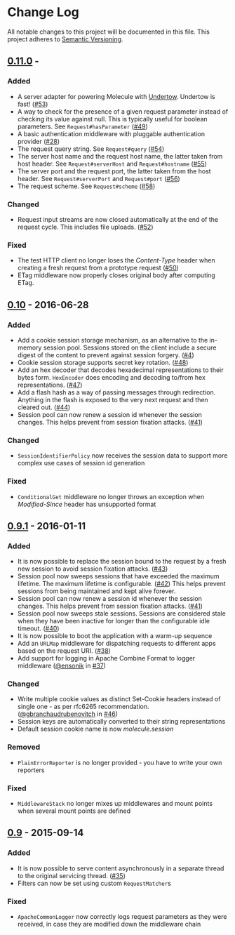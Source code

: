 # Change Log
All notable changes to this project will be documented in this file.
This project adheres to [Semantic Versioning](http://semver.org/).

## [0.11.0] - 

### Added
- A server adapter for powering Molecule with [Undertow](http://undertow.io). Undertow is fast! ([#53])
- A way to check for the presence of a given request parameter instead of checking its value against null.
This is typically useful for boolean parameters. See `Request#hasParameter` ([#49])
- A basic authentication middleware with pluggable authentication provider ([#28])
- The request query string. See `Request#query` ([#54])
- The server host name and the request host name, the latter taken from host header. 
  See `Request#serverHost` and `Request#hostname` ([#55])
- The server port and the request port, the latter taken from the host header. 
  See `Request#serverPort` and `Request#port` ([#56])
- The request scheme. See `Request#scheme` ([#58])
 
### Changed
- Request input streams are now closed automatically at the end of the request cycle. This includes file uploads. ([#52])
 
### Fixed
- The test HTTP client no longer loses the _Content-Type_ header when creating a fresh request from
 a prototype request ([#50])
- ETag middleware now properly closes original body after computing ETag.

## [0.10] - 2016-06-28
### Added
- Add a cookie session storage mechanism, as an alternative to the in-memory session pool.
Sessions stored on the client include a secure digest of the content to prevent against session forgery. ([#4])
- Cookie session storage supports secret key rotation. ([#48]) 
- Add an hex decoder that decodes hexadecimal representations to their bytes form. 
`HexEncoder` does encoding and decoding to/from hex representations. ([#47])
- Add a flash hash as a way of passing messages through redirection. 
Anything in the flash is exposed to the very next request and then cleared out. ([#44])
- Session pool can now renew a session id whenever the session changes. 
This helps prevent from session fixation attacks. ([#41])

### Changed
- `SessionIdentifierPolicy` now receives the session data to support more complex use cases of session id generation

### Fixed
- `ConditionalGet` middleware no longer throws an exception when _Modified-Since_ header has unsupported format

## [0.9.1] - 2016-01-11

### Added

- It is now possible to replace the session bound to the request by a fresh new session to avoid session fixation attacks. ([#43])
- Session pool now sweeps sessions that have exceeded the maximum lifetime. The maximum lifetime is configurable. ([#42])
This helps prevent sessions from being maintained and kept alive forever.
- Session pool can now renew a session id whenever the session changes. This helps prevent from session fixation attacks. ([#41])
- Session pool now sweeps stale sessions.
Sessions are considered stale when they have been inactive for longer than the configurable idle timeout. ([#40])
- It is now possible to boot the application with a warm-up sequence
- Add an `URLMap` middleware for dispatching requests to different apps based on the request URI. ([#38])
- Add support for logging in Apache Combine Format to logger middleware ([@ensonik](https://github.com/ensonik) in [#37])

### Changed
- Write multiple cookie values as distinct Set-Cookie headers instead of single one - as per rfc6265 recommendation. ([@gbranchaudrubenovitch](https://github.com/gbranchaudrubenovitch) in [#46])
- Session keys are automatically converted to their string representations
- Default session cookie name is now _molecule.session_

### Removed
- `PlainErrorReporter` is no longer provided - you have to write your own reporters

### Fixed
- `MiddlewareStack` no longer mixes up middlewares and mount points when several mount points are defined

## [0.9] - 2015-09-14

### Added

- It is now possible to serve content asynchronously in a separate thread to the original servicing thread. ([#35])
- Filters can now be set using custom `RequestMatcher`s

### Fixed
- `ApacheCommonLogger` now correctly logs request parameters as they were received, in case they are modified down the middleware chain


[0.11.0]: https://github.com/testinfected/molecule/compare/v0.11.0...v0.10
[0.10]: https://github.com/testinfected/molecule/compare/v0.10...v0.9.1
[0.9.1]: https://github.com/testinfected/molecule/compare/v0.9.1...v0.9
[0.9]: https://github.com/testinfected/molecule/compare/v0.9...v0.8.2

[#58]: https://github.com/testinfected/molecule/issues/58
[#56]: https://github.com/testinfected/molecule/issues/56
[#55]: https://github.com/testinfected/molecule/issues/55
[#54]: https://github.com/testinfected/molecule/issues/54
[#53]: https://github.com/testinfected/molecule/issues/53
[#52]: https://github.com/testinfected/molecule/issues/52
[#50]: https://github.com/testinfected/molecule/issues/50
[#49]: https://github.com/testinfected/molecule/issues/49
[#48]: https://github.com/testinfected/molecule/issues/48
[#47]: https://github.com/testinfected/molecule/issues/47
[#46]: https://github.com/testinfected/molecule/issues/46
[#44]: https://github.com/testinfected/molecule/issues/44
[#43]: https://github.com/testinfected/molecule/issues/43
[#42]: https://github.com/testinfected/molecule/issues/42
[#41]: https://github.com/testinfected/molecule/issues/41
[#40]: https://github.com/testinfected/molecule/issues/40
[#38]: https://github.com/testinfected/molecule/issues/38
[#37]: https://github.com/testinfected/molecule/issues/37
[#35]: https://github.com/testinfected/molecule/issues/35
[#28]: https://github.com/testinfected/molecule/issues/28
[#4]: https://github.com/testinfected/molecule/issues/4
